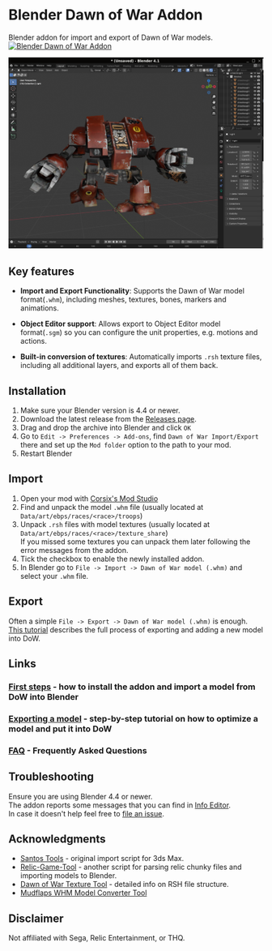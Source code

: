 # Blender Dawn of War Addon
Blender addon for import and export of Dawn of War models.  
<a href="https://www.moddb.com/mods/blender-dawn-of-war-addon" title="View Blender Dawn of War Addon on ModDB" target="_blank"><img src="https://button.moddb.com/rating/medium/mods/62793.png" alt="Blender Dawn of War Addon" /></a>

![blender_screenshot](images/dred_render1.png)

## Key features
- **Import and Export Functionality**: Supports the Dawn of War model format(`.whm`), including meshes, textures, bones, markers and animations.
* **Object Editor support**: Allows export to Object Editor model format(`.sgm`) so you can configure the unit properties, e.g. motions and actions.
- **Built-in conversion of textures**: Automatically imports `.rsh` texture files, including all additional layers, and exports all of them back.

## Installation
1. Make sure your Blender version is 4.4 or newer.
2. Download the latest release from the [Releases page](https://github.com/amorgun/blender_dow/releases/).
3. Drag and drop the archive into Blender and click `OK`
4. Go to `Edit -> Preferences -> Add-ons`, find `Dawn of War Import/Export` there and set up the `Mod folder` option to the path to your mod.
5. Restart Blender

## Import
1. Open your mod with [Corsix's Mod Studio](https://modstudio.corsix.org/)
2. Find and unpack the model `.whm` file (usually located at `Data/art/ebps/races/<race>/troops`)
3. Unpack `.rsh` files with model textures  (usually located at `Data/art/ebps/races/<race>/texture_share`)  
  If you missed some textures you can unpack them later following the error messages from the addon.
4. Tick the checkbox to enable the newly installed addon.
5. In Blender go to `File -> Import -> Dawn of War model (.whm)` and select your `.whm` file.

## Export
Often a simple `File -> Export -> Dawn of War model (.whm)` is enough.  
[This tutorial](docs/export.md) describes the full process of exporting and adding a new model into DoW.

## Links
### [First steps](./docs/first_steps.md) - how to install the addon and import a model from DoW into Blender
### [Exporting a model](./docs/export.md) - step-by-step tutorial on how to optimize a model and put it into DoW
### [FAQ](./docs/faq.md) - Frequently Asked Questions

## Troubleshooting
Ensure you are using Blender 4.4 or newer.  
The addon reports some messages that you can find in [Info Editor](https://docs.blender.org/manual/en/latest/editors/info_editor.html).  
In case it doesn't help feel free to [file an issue](https://github.com/amorgun/blender_dow/issues).

## Acknowledgments
- [Santos Tools](https://web.archive.org/web/20140916035249/http://forums.relicnews.com/showthread.php?76791-Santos-Tools) - original import script for 3ds Max.
- [Relic-Game-Tool](https://github.com/ModernMAK/Relic-Game-Tool) - another script for parsing relic chunky files and importing models to Blender.
- [Dawn of War Texture Tool](https://skins.hiveworldterra.co.uk/Downloads/detail_DawnOfWarTextureTool.html) - detailed info on RSH file structure.
- [Mudflaps WHM Model Converter Tool](https://web.archive.org/web/20140914165503/http://forums.relicnews.com/showthread.php?116040-WHM-Model-Converter-Tool)

## Disclaimer
Not affiliated with Sega, Relic Entertainment, or THQ.
